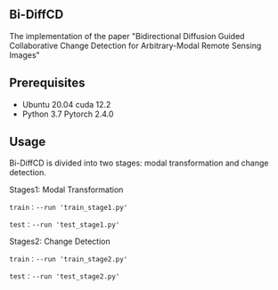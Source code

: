 ## Bi-DiffCD
The implementation of the paper "Bidirectional Diffusion Guided Collaborative Change Detection for Arbitrary-Modal Remote Sensing Images"

## Prerequisites

- Ubuntu 20.04 cuda 12.2
- Python 3.7 Pytorch 2.4.0 

## Usage

Bi-DiffCD is divided into two stages: modal transformation and change detection.

Stages1: Modal Transformation

	train：--run 'train_stage1.py'

	test：--run 'test_stage1.py'

Stages2: Change Detection

	train：--run 'train_stage2.py'

	test：--run 'test_stage2.py'

